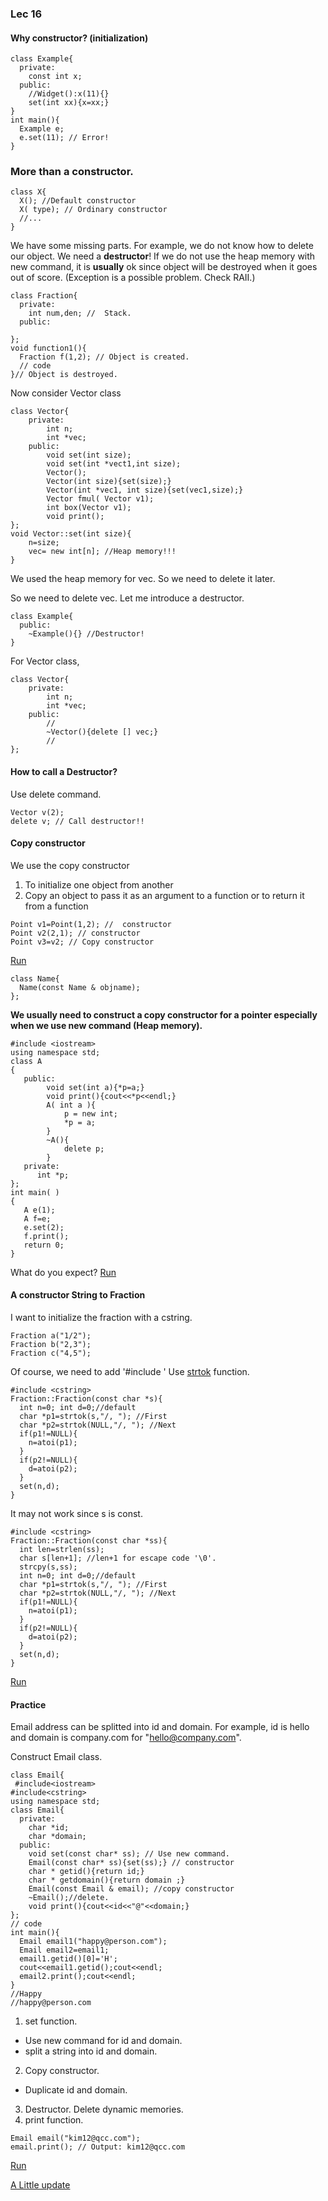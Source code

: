 ### Lec 16

#### Why constructor? (initialization)
```
class Example{
  private:
    const int x;
  public:
    //Widget():x(11){}
    set(int xx){x=xx;}
}
int main(){
  Example e;
  e.set(11); // Error! 
}
```

### More than a constructor.

```
class X{
  X(); //Default constructor
  X( type); // Ordinary constructor
  //...
}
```
We have some missing parts.
For example, we do not know how to delete our object.
We need a **destructor**!
If we do not use the heap memory with new command, it is **usually** ok
since object will be destroyed when it goes out of score.
(Exception is a possible problem. Check RAII.)
```
class Fraction{
  private:
    int num,den; //  Stack.
  public:
  
};
void function1(){
  Fraction f(1,2); // Object is created.
  // code
}// Object is destroyed.
```
Now consider Vector class
```
class Vector{
    private:
        int n;
        int *vec;
    public:
        void set(int size);
        void set(int *vect1,int size);
        Vector();
        Vector(int size){set(size);}
        Vector(int *vec1, int size){set(vec1,size);}
        Vector fmul( Vector v1);
        int box(Vector v1);
        void print();
};
void Vector::set(int size){
    n=size;
    vec= new int[n]; //Heap memory!!!
}
```
We used the heap memory for vec. So we need to delete it later.

So we need to delete vec.
Let me introduce a destructor.
```
class Example{
  public:
    ~Example(){} //Destructor!
}
```
For Vector class,
```
class Vector{
    private:
        int n;
        int *vec;
    public:
        //
        ~Vector(){delete [] vec;}
        //
};
```
#### How to call a Destructor?
Use delete command.
```
Vector v(2);
delete v; // Call destructor!!
```
#### Copy constructor
We use the copy constructor

1. To initialize one object from another
2. Copy an object to pass it as an argument to a function or to return it from a function

```
Point v1=Point(1,2); //  constructor
Point v2(2,1); // constructor
Point v3=v2; // Copy constructor
```
[Run](http://cpp.sh/6ijp)

```
class Name{
  Name(const Name & objname);
};
```
**We usually need to construct a copy constructor for a pointer especially when we use new command (Heap memory).**

```
#include <iostream>
using namespace std;
class A
{
   public:
        void set(int a){*p=a;}
        void print(){cout<<*p<<endl;}
        A( int a ){
            p = new int;
            *p = a;
        } 
        ~A(){
            delete p;
        } 
   private:
      int *p;
};
int main( )
{
   A e(1);
   A f=e;
   e.set(2);
   f.print();
   return 0;
}
```
What do you expect?
[Run](http://cpp.sh/46ie)

#### A constructor String to Fraction
I want to initialize the fraction with a cstring.
```
Fraction a("1/2");
Fraction b("2,3");
Fraction c("4,5");
```
Of course, we need to add '#include <cstring>'
Use [strtok](http://www.cplusplus.com/reference/cstring/strtok/) function.
```
#include <cstring>
Fraction::Fraction(const char *s){
  int n=0; int d=0;//default
  char *p1=strtok(s,"/, "); //First
  char *p2=strtok(NULL,"/, "); //Next
  if(p1!=NULL){
    n=atoi(p1);
  }
  if(p2!=NULL){
    d=atoi(p2);
  }
  set(n,d);
}
```
It may not work since s is const.
```
#include <cstring>
Fraction::Fraction(const char *ss){
  int len=strlen(ss);
  char s[len+1]; //len+1 for escape code '\0'.
  strcpy(s,ss);
  int n=0; int d=0;//default
  char *p1=strtok(s,"/, "); //First
  char *p2=strtok(NULL,"/, "); //Next
  if(p1!=NULL){
    n=atoi(p1);
  }
  if(p2!=NULL){
    d=atoi(p2);
  }
  set(n,d);
}
```
[Run](http://cpp.sh/55hg)

#### Practice
Email address can be splitted into id and domain.
For example, id is hello and domain is company.com for "hello@company.com".

Construct Email class.
```
class Email{
 #include<iostream>
#include<cstring>
using namespace std;
class Email{
  private:
    char *id;
    char *domain;
  public:
    void set(const char* ss); // Use new command.
    Email(const char* ss){set(ss);} // constructor
    char * getid(){return id;}
    char * getdomain(){return domain ;}
    Email(const Email & email); //copy constructor
    ~Email();//delete.
    void print(){cout<<id<<"@"<<domain;}
};
// code
int main(){
  Email email1("happy@person.com");
  Email email2=email1;
  email1.getid()[0]='H';
  cout<<email1.getid();cout<<endl;
  email2.print();cout<<endl;
}
//Happy
//happy@person.com
```
1. set function.
  - Use new command for id and domain.
  - split a string into id and domain.
2. Copy constructor.
  - Duplicate id and domain.
3. Destructor. Delete dynamic memories.
4. print function. 
```
Email email("kim12@qcc.com");
email.print(); // Output: kim12@qcc.com
```
[Run](http://cpp.sh/9b2n)

[A Little update](http://cpp.sh/6lyr)


